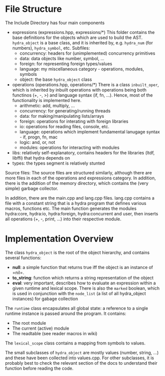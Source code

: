 # File Structure
The Include Directory has four main components
+ expressions (expressions.hpp, expressions/*) This folder contains the base definitions for the
  objects which are used to build the AST. `hydra_object` is a base class, and it is inherited by,
  e.g. `hydra_num` (for numbers), `hydra_symbol`, etc. Subfiles:
  + concurrency: headers for (unimplemented) concurrency primitives
  + data: data objects like number, symbol, ...
  + foreign: for representing foreign types/values
  + language: my miscellaneous category - operations, modules, symbols
  + object: the base `hydra_object` class
+ operations (operations.hpp, operations/*) There is a class `inbuilt_oper`, which is inherited
  by inbuilt operations with operations being both functinos (+, -, >) and language syntax 
  (if, fn, ...). Hence, most of the functionality is implemented here.
  + arithmetic: add, multiply, ...
  + concurrency: for generating/running threads
  + data: for making/manipulating lists/arrays
  + foreign: operations for interating with foreign libraries
  + io: operations for reading files, console, etc.
  + language: operations which implement fundamental lanugage syntax - if, progn, fn, mac
  + logic: and, or, not
  + modules: operations for interacting with modules
+ libs: relatively self-explanatory, contains headers for the libraries (ltdf, libffi) that hydra
  depends on
+ types: the types segment is relatively stunted

Source files: The source files are structured similarly, although there are more files in each
of the operations and expressions category. In addition, there is the addition of the memory 
directory, which contains the (very simple) garbage collector.

In addition, there are the main.cpp and lang.cpp files. lang.cpp contains a file with a constant
string that is a hydra program that defines various macros, functions etc. The main function
generates the modules hydra:core, hydra:io, hydra:foreign, hydra:concurrent and user, then 
inserts all operations (+, -, print, ...) into their respective module.

# Implementation Overview 
The class `hydra_object` is the root of the object hierarchy, and contains several functions:
+ **null**: a simple function that returns true iff the object is an instance of =nil=.
+ **to_string**: function which returns a string representation of the object
+ **eval**: very important, describes how to evaluate an expression within a given runtime
  and lexical scope. 
There is also the `marked` boolean, which is used in conjunction with the `node_list` (a list of
all hydra_object instances) for gabage collection

The `runtime` class encapsulates all global state: a reference to a single runtime instance is
passed around the program. It contains:
+ The root module
+ The current (active) module
+ The readtable (see reader macros in wiki)

The `lexical_scope` class contains a mapping from symbols to values.

The small subclasses of `hydra_object` are mostly values (number, string, ...) and these have
been collected into values.cpp. For other subclasses, it is probably best to check the relevant
section of the docs to understand their function before reading the code.
